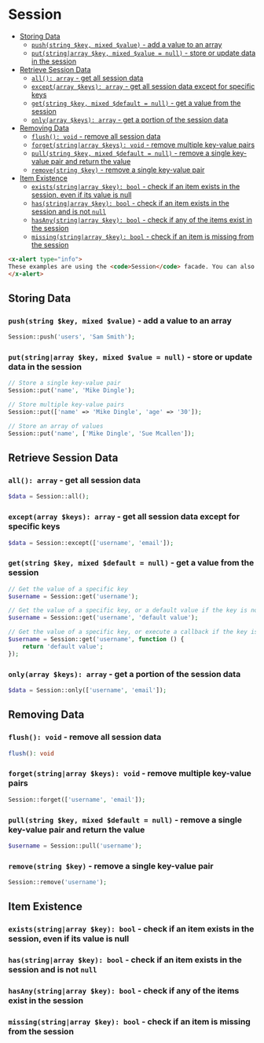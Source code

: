 # Session

<div class="small-headings"></div>

- [Storing Data](#storing-data)
  - [`push(string $key, mixed $value)` - add a value to an array](#pushstring-key-mixed-value---add-a-value-to-an-array)
  - [`put(string|array $key, mixed $value = null)` - store or update data in the session](#putstringarray-key-mixed-value--null---store-or-update-data-in-the-session)
- [Retrieve Session Data](#retrieve-session-data)
  - [`all(): array` - get all session data](#all-array---get-all-session-data)
  - [`except(array $keys): array` - get all session data except for specific keys](#exceptarray-keys-array---get-all-session-data-except-for-specific-keys)
  - [`get(string $key, mixed $default = null)` - get a value from the session](#getstring-key-mixed-default--null---get-a-value-from-the-session)
  - [`only(array $keys): array` - get a portion of the session data](#onlyarray-keys-array---get-a-portion-of-the-session-data)
- [Removing Data](#removing-data)
  - [`flush(): void` - remove all session data](#flush-void---remove-all-session-data)
  - [`forget(string|array $keys): void` - remove multiple key-value pairs](#forgetstringarray-keys-void---remove-multiple-key-value-pairs)
  - [`pull(string $key, mixed $default = null)` - remove a single key-value pair and return the value](#pullstring-key-mixed-default--null---remove-a-single-key-value-pair-and-return-the-value)
  - [`remove(string $key)` - remove a single key-value pair](#removestring-key---remove-a-single-key-value-pair)
- [Item Existence](#item-existence)
  - [`exists(string|array $key): bool` - check if an item exists in the session, even if its value is null](#existsstringarray-key-bool---check-if-an-item-exists-in-the-session-even-if-its-value-is-null)
  - [`has(string|array $key): bool` - check if an item exists in the session and is not `null`](#hasstringarray-key-bool---check-if-an-item-exists-in-the-session-and-is-not-null)
  - [`hasAny(string|array $key): bool` - check if any of the items exist in the session](#hasanystringarray-key-bool---check-if-any-of-the-items-exist-in-the-session)
  - [`missing(string|array $key): bool` - check if an item is missing from the session](#missingstringarray-key-bool---check-if-an-item-is-missing-from-the-session)

```html +parse
<x-alert type="info">
These examples are using the <code>Session</code> facade. You can also use the <code>session()</code> helper function.
</x-alert>
```

## Storing Data

### `push(string $key, mixed $value)` - add a value to an array

```php
Session::push('users', 'Sam Smith');
```

### `put(string|array $key, mixed $value = null)` - store or update data in the session

```php
// Store a single key-value pair
Session::put('name', 'Mike Dingle'); 

// Store multiple key-value pairs
Session::put(['name' => 'Mike Dingle', 'age' => '30']);

// Store an array of values
Session::put('name', ['Mike Dingle', 'Sue Mcallen']);
```

## Retrieve Session Data

### `all(): array` - get all session data

```php
$data = Session::all();
```

### `except(array $keys): array` - get all session data except for specific keys

```php
$data = Session::except(['username', 'email']);
```

### `get(string $key, mixed $default = null)` - get a value from the session

```php
// Get the value of a specific key
$username = Session::get('username');

// Get the value of a specific key, or a default value if the key is not present
$username = Session::get('username', 'default value');

// Get the value of a specific key, or execute a callback if the key is not present
$username = Session::get('username', function () {
    return 'default value';
});
```

### `only(array $keys): array` - get a portion of the session data

```php
$data = Session::only(['username', 'email']);
```

## Removing Data

### `flush(): void` - remove all session data

```php
flush(): void
```

### `forget(string|array $keys): void` - remove multiple key-value pairs

```php
Session::forget(['username', 'email']);
```

### `pull(string $key, mixed $default = null)` - remove a single key-value pair and return the value
    
```php
$username = Session::pull('username');
```

### `remove(string $key)` - remove a single key-value pair

```php
Session::remove('username');
```

## Item Existence

### `exists(string|array $key): bool` - check if an item exists in the session, even if its value is null

### `has(string|array $key): bool` - check if an item exists in the session and is not `null`

### `hasAny(string|array $key): bool` - check if any of the items exist in the session

### `missing(string|array $key): bool` - check if an item is missing from the session


<!-- ## Storing Session Data in Database -->

<!-- 
ageFlashData(): void
bool isValidId(string|null $id)
bool migrate(bool $destroy = false)
bool regenerate(bool $destroy = false)
bool start()
driver(string|null $driver = null)
except(array $keys): array
flash(string $key, mixed $value = true): void
flashInput(array $value): void
flushMacros(): void
getDrivers(): array
getOldInput(string|null $key = null, mixed $default = null)
getSessionConfig(): array
handlerNeedsRequest(): bool
hasMacro(string $name): bool
hasOldInput(string|null $key = null): bool
increment(string $key, int $amount = 1)
int decrement(string $key, int $amount = 1)
int defaultRouteBlockLockSeconds()
int defaultRouteBlockWaitSeconds()
invalidate(): bool
isStarted(): bool
keep(array|mixed $keys = null): void
macro(string $name, object|callable $macro, object|callable $macro = null): void
mixin(object $mixin, bool $replace = true): void
now(string $key, mixed $value): void
passwordConfirmed(): void
reflash(): void
regenerateToken(): void
remember(string $key, \Closure $callback)
replace(array $attributes): void
save(): void
setDefaultDriver(string $name): void
setExists(bool $value): void
setId(string|null $id): void
setName(string $name): void
setPreviousUrl(string $url): void
setRequestOnHandler(\Illuminate\Http\Request $request): void
string getDefaultDriver()
string getId()
string getName()
string id()
string token()
string|null blockDriver()
string|null previousUrl()
 * -->

